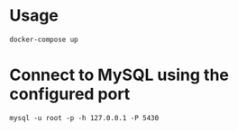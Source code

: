 # Usage
`docker-compose up`

# Connect to MySQL using the configured port
`mysql -u root -p -h 127.0.0.1 -P 5430`
